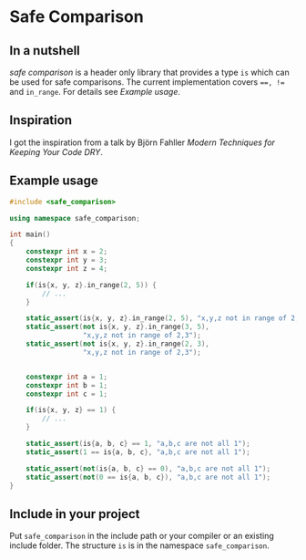 # Safe Comparison

## In a nutshell

*safe comparison* is a header only library that provides a type `is` which can be used for safe comparisons. The
current implementation covers `==, !=` and `in_range`. For details see _Example usage_.

## Inspiration

I got the inspiration from a talk by Björn Fahller _Modern Techniques for Keeping Your Code DRY_.

## Example usage

```cpp
#include <safe_comparison>

using namespace safe_comparison;

int main()
{
    constexpr int x = 2;
    constexpr int y = 3;
    constexpr int z = 4;

    if(is{x, y, z}.in_range(2, 5)) {
        // ...
    }

    static_assert(is{x, y, z}.in_range(2, 5), "x,y,z not in range of 2,3");
    static_assert(not is{x, y, z}.in_range(3, 5),
                  "x,y,z not in range of 2,3");
    static_assert(not is{x, y, z}.in_range(2, 3),
                  "x,y,z not in range of 2,3");


    constexpr int a = 1;
    constexpr int b = 1;
    constexpr int c = 1;

    if(is{x, y, z} == 1) {
        // ...
    }

    static_assert(is{a, b, c} == 1, "a,b,c are not all 1");
    static_assert(1 == is{a, b, c}, "a,b,c are not all 1");

    static_assert(not(is{a, b, c} == 0), "a,b,c are not all 1");
    static_assert(not(0 == is{a, b, c}), "a,b,c are not all 1");
}
```

## Include in your project

Put `safe_comparison` in the include path or your compiler or an existing include folder. The structure `is` is in the
namespace `safe_comparison`.
